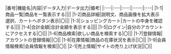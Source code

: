 |番号|機能名|内容|データ入力|データ出力|備考|
|:---|:---|:---:|:----:|:---|
|1-1|商品一覧|商品を一覧表示する||||
|1-2|商品詳細|説明文、商品画像を拡大表示<br>選択、カートへボタン表示|〇|||
|1-3|ショッピングカート|カートの中身を確認する||||
|1-4|合計金額|合計金額を表示する||||
|1-5|ログイン|自分のアカウントにアクセスする|〇|||
|1-6|商品検索|欲しい商品を検索する|〇|||
|1-7|登録情報|アカウントの登録情報||〇||
|1-8|在庫情報|商品の在庫状況を表示||〇||
|1-9|会員情報検索|会員情報を検索||〇||
|2-1|売上情報|サイトの売り上げ状況||〇||
